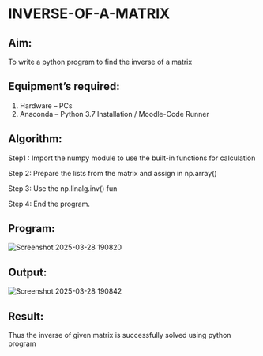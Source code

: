# INVERSE-OF-A-MATRIX
## Aim:
To write a python program to find the inverse of a matrix
## Equipment’s required:
1. 	Hardware – PCs
2. 	Anaconda – Python 3.7 Installation / Moodle-Code Runner
## Algorithm:
Step1 :
Import the numpy module to use the built-in functions for calculation

Step 2:
Prepare the lists from the matrix and assign in np.array()

Step 3:
Use the np.linalg.inv() fun

Step 4:
End the program. 

## Program:
![Screenshot 2025-03-28 190820](https://github.com/user-attachments/assets/52b2db24-ce31-448e-9043-32314fbf0010)

## Output:
![Screenshot 2025-03-28 190842](https://github.com/user-attachments/assets/f70cd2e6-9e31-46fc-b6c0-962f76751f09)

## Result:
Thus the inverse of given matrix is successfully solved using python program


